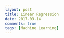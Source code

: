 ```yaml
---
layout: post
title: Linear Regression
date: 2017-03-14
comments: true
tags: [Machine Learning]
---
```

